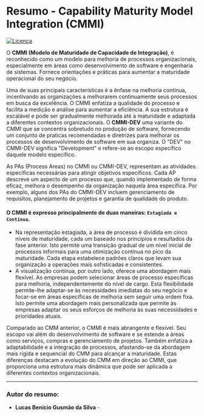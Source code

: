 # Resumo - Capability Maturity Model Integration (CMMI)

[![Licença](https://licensebuttons.net/p/zero/1.0/88x31.png)](https://github.com/lukebgds/resumoCMMI/blob/main/LICENSE)

O **CMMI (Modelo de Maturidade de Capacidade de Integração)**, é reconhecido como um modelo para melhoria de processos organizacionais, especialmente em áreas como desenvolvimento de software e engenharia de sistemas. Fornece orientações e práticas para aumentar a maturidade operacional do seu negócio.

Uma de suas principais características é a ênfase na melhoria contínua, incentivando as organizações a melhorarem continuamente seus processos em busca da excelência. O CMMI enfatiza a qualidade do processo e facilita a medição e análise para aumentar a eficiência. A sua estrutura é escalável e pode ser gradualmente melhorada até à maturidade e adaptada a diferentes contextos organizacionais. O **CMMI-DEV** uma variante do CMMI que se concentra sobretudo no produção de software, fornecendo um conjunto de praticas recomendadas e diretrizes para melhorar os processos de desenvolvimento de software em sua organiza. O "DEV" no CMMI-DEV significa "Development" e refere-se ao escopo específico daquele modelo específico.

As PAs (Process Areas) no CMMI ou CMMI-DEV, representam as atividades específicas necessárias para atingir objetivos específicos. Cada AP descreve um aspecto de um processo que, quando implementado de forma eficaz, melhora o desempenho da organização naquela área específica. Por exemplo, alguns dos PAs do CMMI-DEV incluem gerenciamento de requisitos, planejamento de projetos e garantia de qualidade do produto.

#### O CMMI é expresso principalmente de duas maneiras: ``Estagiada e Contínua``. 

- Na representação estagiada, a área de processo é dividida em cinco níveis de maturidade, cada um baseado nos princípios e resultados da fase anterior. Isto permite uma transição gradual de um nível inicial de processos informais  para uma otimização contínua no pico da maturidade. Cada etapa estabelece padrões claros que levam sua organização a operações mais sofisticadas e consistentes. 
- A visualização contínua, por outro lado,  oferece uma abordagem mais flexível. As empresas podem selecionar áreas de processo específicas para melhoria, independentemente do nível de cargo. Esta flexibilidade permite-lhe adaptar-se às necessidades imediatas do seu negócio e focar-se em áreas específicas de melhoria sem  seguir uma ordem fixa. Isto permite uma abordagem mais personalizada que permite às empresas adaptar os seus esforços de melhoria às suas necessidades e prioridades atuais.

Comparado ao CMM anterior, o CMMI é mais abrangente e flexível. Seu escopo vai além do desenvolvimento de software e se estende a áreas como serviços, compras e gerenciamento de projetos. Também enfatiza a adaptabilidade e a integração de processos, afastando-se da abordagem mais rígida e sequencial do CMM para alcançar a maturidade. Estas diferenças destacam a evolução do CMM em direção ao CMMI, que proporciona uma estrutura mais dinâmica que pode ser aplicada a diferentes contextos organizacionais.

---

### Autor do resumo:

- **Lucas Benício Gusmão da Silva** -
